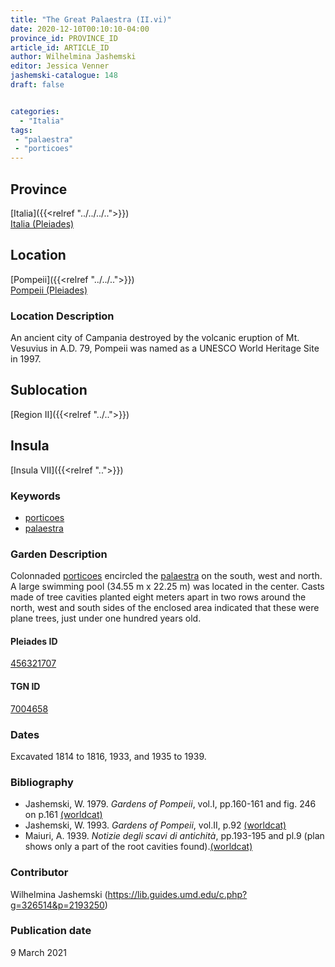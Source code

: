 ```yaml
---
title: "The Great Palaestra (II.vi)"
date: 2020-12-10T00:10:10-04:00
province_id: PROVINCE_ID
article_id: ARTICLE_ID
author: Wilhelmina Jashemski
editor: Jessica Venner
jashemski-catalogue: 148
draft: false


categories:
  - "Italia"
tags:
 - "palaestra"
 - "porticoes"
---
```


## Province
[Italia]({{<relref "../../../..">}}) \
[Italia (Pleiades)](https://pleiades.stoa.org/places/1052)

## Location
[Pompeii]({{<relref "../../..">}}) \
[Pompeii (Pleiades)](https://pleiades.stoa.org/places/433032)


### Location Description
An ancient city of Campania destroyed by the volcanic eruption of Mt. Vesuvius in A.D. 79, Pompeii was named as a UNESCO World Heritage Site in 1997.

## Sublocation
[Region II]({{<relref "../..">}})
## Insula
[Insula VII]({{<relref "..">}})


### Keywords
 - [porticoes](http://vocab.getty.edu/page/aat/300004145)
 - [palaestra](http://vocab.getty.edu/page/aat/300007301)


### Garden Description
Colonnaded [porticoes](http://vocab.getty.edu/page/aat/300004145) encircled the [palaestra](http://vocab.getty.edu/page/aat/300007301) on the south, west and north. A large swimming pool (34.55 m x 22.25 m) was located in the center. Casts made of tree cavities planted eight meters apart in two rows around the north, west and south sides of the enclosed area indicated that these were plane trees, just under one hundred years old.

<!--### Plans
{{< figure src="../../../images/fig._61,_plan_of_region_ii,_insula_vii.png" alt="Fig. 61, Plan of Region II, insula vii, plan in Maiuri, NSc(1939), pl.9" title="Fig. 61, Plan of Region II, insula vii, plan in Maiuri, NSc(1939), pl.9" >}}-->

#### Pleiades ID
[456321707](https://pleiades.stoa.org/places/456321707)

#### TGN ID
[7004658](http://vocab.getty.edu/page/tgn/7004658)

### Dates
Excavated 1814 to 1816, 1933, and 1935 to 1939.

### Bibliography
* Jashemski, W. 1979. *Gardens of Pompeii*, vol.I, pp.160-161 and fig. 246 on p.161  [(worldcat)](http://www.worldcat.org/oclc/884024123)
* Jashemski, W. 1993. *Gardens of Pompeii*, vol.II, p.92 [(worldcat)](http://www.worldcat.org/oclc/921816405)
* Maiuri, A. 1939. *Notizie degli scavi di antichità*, pp.193-195 and pl.9 (plan shows only a part of the root cavities found).[(worldcat)](http://www.worldcat.org/oclc/1646037)


### Contributor
Wilhelmina Jashemski (https://lib.guides.umd.edu/c.php?g=326514&p=2193250)

### Publication date
9 March 2021